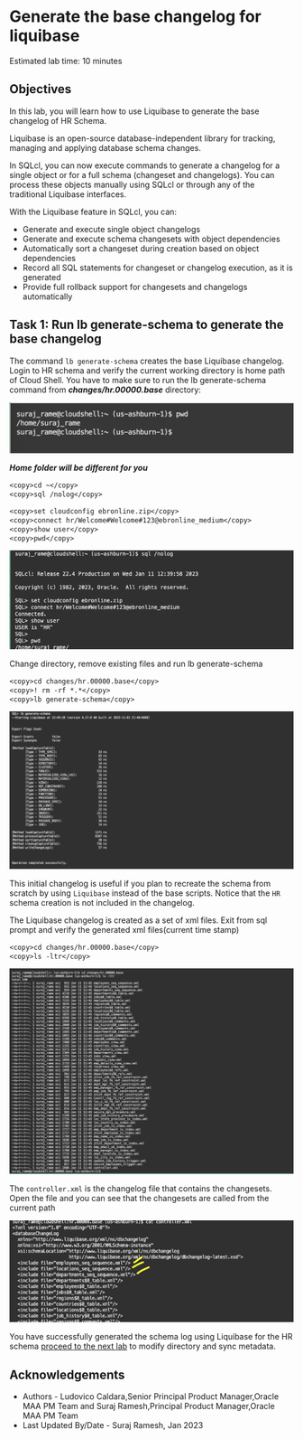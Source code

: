 # Generate the base changelog for liquibase

Estimated lab time: 10 minutes

## Objectives

In this lab, you will learn how to use Liquibase  to generate the base changelog of HR Schema.

Liquibase is an open-source database-independent library for tracking, managing and applying database schema changes.

In SQLcl, you can now execute commands to generate a changelog for a single object or for a full schema (changeset and changelogs). You can process these objects manually using SQLcl or through any of the traditional Liquibase interfaces.

With the Liquibase feature in SQLcl, you can:

- Generate and execute single object changelogs
- Generate and execute schema changesets with object dependencies
- Automatically sort a changeset during creation based on object dependencies
- Record all SQL statements for changeset or changelog execution, as it is generated
- Provide full rollback support for changesets and changelogs automatically

## Task 1: Run lb generate-schema to generate the base changelog

The command `lb generate-schema` creates the base Liquibase changelog. Login to HR schema and verify the current working directory is home path of Cloud Shell. You have to make sure to run the lb generate-schema command from ***changes/hr.00000.base*** directory:


![Cloud Shell home](images/cloudshell-home.png " ")

***Home folder will be different for you***

```text
<copy>cd ~</copy>
<copy>sql /nolog</copy>
```

```text
<copy>set cloudconfig ebronline.zip</copy>
<copy>connect hr/Welcome#Welcome#123@ebronline_medium</copy>
<copy>show user</copy>
<copy>pwd</copy>
```

![sqlcl-hr](images/sqlcl-hr.png " ")

Change directory, remove existing files and run lb generate-schema

```text
<copy>cd changes/hr.00000.base</copy>
<copy>! rm -rf *.*</copy>
<copy>lb generate-schema</copy>
```

![lb-genschema](images/lb-genschema.png " ")

This initial changelog is useful if you plan to recreate the schema from scratch by using `Liquibase` instead of the base scripts.
Notice that the `HR` schema creation is not included in the changelog.

The Liquibase changelog is created as a set of xml files. Exit from sql prompt and verify the generated xml files(current time stamp)

```text
<copy>cd changes/hr.00000.base</copy>
<copy>ls -ltr</copy>
```

![list schemaxml](images/list-schemaxml.png " ")

The `controller.xml` is the changelog file that contains the changesets. Open the file and you can see that the changesets are called from the current path 

![controller Path](images/controller-path.png " ")

You have successfully generated the schema log using Liquibase for the HR schema [proceed to the next lab](#next) to modify directory and sync metadata.

## Acknowledgements

- Authors - Ludovico Caldara,Senior Principal Product Manager,Oracle MAA PM Team and Suraj Ramesh,Principal Product Manager,Oracle MAA PM Team
- Last Updated By/Date - Suraj Ramesh, Jan 2023

